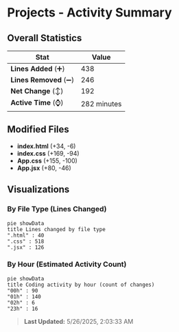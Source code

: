 # Projects - Activity Summary 

## Overall Statistics

| Stat                   | Value                                                             |
| ---------------------- | ----------------------------------------------------------------- |
| **Lines Added** (➕)   | 438                                          |
| **Lines Removed** (➖) | 246                                        |
| **Net Change** (↕)    | 192                |
| **Active Time** (⌚)   | 282 minutes |


## Modified Files
- **index.html** (+34, -6)
- **index.css** (+169, -94)
- **App.css** (+155, -100)
- **App.jsx** (+80, -46)

## Visualizations

### By File Type (Lines Changed)

```mermaid
pie showData
title Lines changed by file type
".html" : 40
".css" : 518
".jsx" : 126
```

### By Hour (Estimated Activity Count)

```mermaid
pie showData
title Coding activity by hour (count of changes)
"00h" : 90
"01h" : 140
"02h" : 6
"23h" : 16
```


> **Last Updated:** 5/26/2025, 2:03:33 AM